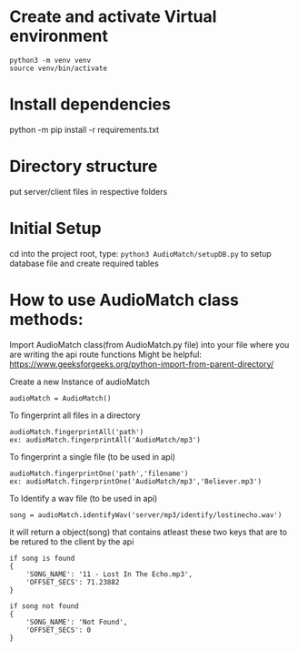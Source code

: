 # Create and activate Virtual environment
```
python3 -m venv venv
source venv/bin/activate
```

# Install dependencies
python -m pip install -r requirements.txt

# Directory structure
put server/client files in respective folders

# Initial Setup
cd into the project root, type:
`python3 AudioMatch/setupDB.py`
to setup database file and create required tables

# How to use AudioMatch class methods:
Import AudioMatch class(from AudioMatch.py file) into your file where you are writing the api route functions
Might be helpful: https://www.geeksforgeeks.org/python-import-from-parent-directory/


Create a new Instance of audioMatch

```
audioMatch = AudioMatch()
```

To fingerprint all files in a directory
```
audioMatch.fingerprintAll('path')
ex: audioMatch.fingerprintAll('AudioMatch/mp3')
```

To fingerprint a single file (to be used in api)
```
audioMatch.fingerprintOne('path','filename')
ex: audioMatch.fingerprintOne('AudioMatch/mp3','Believer.mp3')
```

To Identify a wav file (to be used in api)
```
song = audioMatch.identifyWav('server/mp3/identify/lostinecho.wav')
```
it will return a object(song) that contains atleast these two keys that are to be retured to the client by the api
```
if song is found
{
    'SONG_NAME': '11 - Lost In The Echo.mp3', 
    'OFFSET_SECS': 71.23882
}

if song not found
{
    'SONG_NAME': 'Not Found', 
    'OFFSET_SECS': 0
}
```




